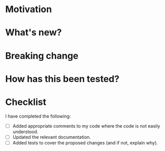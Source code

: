 # Motivation

# What's new?

# Breaking change

# How has this been tested?

# Checklist

I have completed the following:

- [ ] Added appropriate comments to my code where the code is not easily understood.
- [ ] Updated the relevant documentation.
- [ ] Added tests to cover the proposed changes (and if not, explain why).
